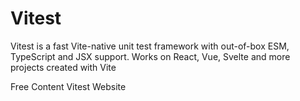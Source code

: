 # Vitest

Vitest is a fast Vite-native unit test framework with out-of-box ESM, TypeScript and JSX support.
Works on React, Vue, Svelte and more projects created with Vite

<ResourceGroupTitle>Free Content</ResourceGroupTitle>
<BadgeLink colorScheme='blue' badgeText='Official Website' href='https://vitest.dev/'>Vitest Website</BadgeLink>
